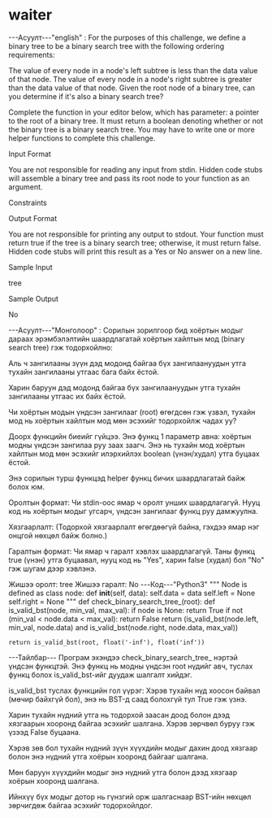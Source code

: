 # waiter

---Асуулт---"english" :
For the purposes of this challenge, we define a binary tree to be a binary search tree with the following ordering requirements:

The  value of every node in a node's left subtree is less than the data value of that node.
The  value of every node in a node's right subtree is greater than the data value of that node.
Given the root node of a binary tree, can you determine if it's also a binary search tree?

Complete the function in your editor below, which has  parameter: a pointer to the root of a binary tree. It must return a boolean denoting whether or not the binary tree is a binary search tree. You may have to write one or more helper functions to complete this challenge.

Input Format

You are not responsible for reading any input from stdin. Hidden code stubs will assemble a binary tree and pass its root node to your function as an argument.

Constraints

Output Format

You are not responsible for printing any output to stdout. Your function must return true if the tree is a binary search tree; otherwise, it must return false. Hidden code stubs will print this result as a Yes or No answer on a new line.

Sample Input

tree

Sample Output

No

---Асуулт---"Монголоор" :
Сорилын зорилгоор бид хоёртын модыг дараах эрэмбэлэлтийн шаардлагатай хоёртын хайлтын мод (binary search tree) гэж тодорхойлно:

Аль ч зангилааны зүүн дэд модонд байгаа бүх зангилаануудын утга тухайн зангилааны утгаас бага байх ёстой.

Харин баруун дэд модонд байгаа бүх зангилаануудын утга тухайн зангилааны утгаас их байх ёстой.

Чи хоёртын модын үндсэн зангилааг (root) өгөгдсөн гэж үзвэл, тухайн мод нь хоёртын хайлтын мод мөн эсэхийг тодорхойлж чадах уу?

Доорх функцийн биеийг гүйцээ. Энэ функц 1 параметр авна: хоёртын модны үндсэн зангилаа руу заах заагч. Энэ нь тухайн мод хоёртын хайлтын мод мөн эсэхийг илэрхийлэх boolean (үнэн/худал) утга буцаах ёстой.

Энэ сорилын турш функцэд helper функц бичих шаардлагатай байж болох юм.

Оролтын формат:
Чи stdin-оос ямар ч оролт унших шаардлагагүй. Нууц код нь хоёртын модыг угсарч, үндсэн зангилааг функц руу дамжуулна.

Хязгаарлалт:
(Тодорхой хязгаарлалт өгөгдөөгүй байна, гэхдээ ямар нэг онцгой нөхцөл байж болно.)

Гаралтын формат:
Чи ямар ч гаралт хэвлэх шаардлагагүй. Таны функц true (үнэн) утга буцаавал, нууц код нь "Yes", харин false (худал) бол "No" гэж шугам дээр хэвлэнэ.

Жишээ оролт:
tree 
Жишээ гаралт:
No
---Код---"Python3"
""" Node is defined as
class node:
  def __init__(self, data):
      self.data = data
      self.left = None
      self.right = None
"""
def check_binary_search_tree_(root):
    def is_valid_bst(node, min_val, max_val):
        if node is None:
            return True
        if not (min_val < node.data < max_val):
            return False
        return (is_valid_bst(node.left, min_val, node.data) and
                is_valid_bst(node.right, node.data, max_val))

    return is_valid_bst(root, float('-inf'), float('inf'))

---Тайлбар--- 
Програм эхэндээ check_binary_search_tree_ нэртэй үндсэн функцтэй. Энэ функц нь модны үндсэн root нүдийг авч, туслах функц болох is_valid_bst-ийг дуудаж шалгалт хийдэг.

is_valid_bst туслах функцийн гол үүрэг:
Хэрэв тухайн нүд хоосон байвал (мөчир байхгүй бол), энэ нь BST-д саад болохгүй тул True гэж үзнэ.

Харин тухайн нүдний утга нь тодорхой заасан доод болон дээд хязгаарын хооронд байгаа эсэхийг шалгана. Хэрэв зөрчвөл буруу гэж үзээд False буцаана.

Хэрэв зөв бол тухайн нүдний зүүн хүүхдийн модыг дахин доод хязгаар болон энэ нүдний утга хоёрын хооронд байгааг шалгана.

Мөн баруун хүүхдийн модыг энэ нүдний утга болон дээд хязгаар хоёрын хооронд шалгана.

Ийнхүү бүх модыг дотор нь гүнзгий орж шалгаснаар BST-ийн нөхцөл зөрчигдөж байгаа эсэхийг тодорхойлдог.

